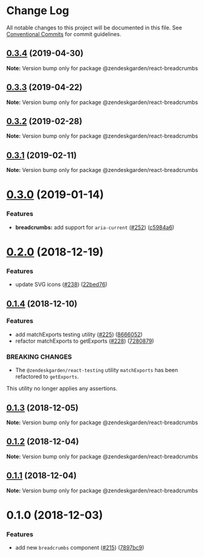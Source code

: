 # Change Log

All notable changes to this project will be documented in this file.
See [Conventional Commits](https://conventionalcommits.org) for commit guidelines.

## [0.3.4](https://github.com/zendeskgarden/react-components/compare/@zendeskgarden/react-breadcrumbs@0.3.3...@zendeskgarden/react-breadcrumbs@0.3.4) (2019-04-30)

**Note:** Version bump only for package @zendeskgarden/react-breadcrumbs





## [0.3.3](https://github.com/zendeskgarden/react-components/compare/@zendeskgarden/react-breadcrumbs@0.3.2...@zendeskgarden/react-breadcrumbs@0.3.3) (2019-04-22)

**Note:** Version bump only for package @zendeskgarden/react-breadcrumbs





## [0.3.2](https://github.com/zendeskgarden/react-components/compare/@zendeskgarden/react-breadcrumbs@0.3.1...@zendeskgarden/react-breadcrumbs@0.3.2) (2019-02-28)

**Note:** Version bump only for package @zendeskgarden/react-breadcrumbs





## [0.3.1](https://github.com/zendeskgarden/react-components/compare/@zendeskgarden/react-breadcrumbs@0.3.0...@zendeskgarden/react-breadcrumbs@0.3.1) (2019-02-11)

**Note:** Version bump only for package @zendeskgarden/react-breadcrumbs





# [0.3.0](https://github.com/zendeskgarden/react-components/compare/@zendeskgarden/react-breadcrumbs@0.2.0...@zendeskgarden/react-breadcrumbs@0.3.0) (2019-01-14)


### Features

* **breadcrumbs:** add support for `aria-current` ([#252](https://github.com/zendeskgarden/react-components/issues/252)) ([c5984a6](https://github.com/zendeskgarden/react-components/commit/c5984a6))





# [0.2.0](https://github.com/zendeskgarden/react-components/compare/@zendeskgarden/react-breadcrumbs@0.1.4...@zendeskgarden/react-breadcrumbs@0.2.0) (2018-12-19)


### Features

* update SVG icons ([#238](https://github.com/zendeskgarden/react-components/issues/238)) ([22bed76](https://github.com/zendeskgarden/react-components/commit/22bed76))





## [0.1.4](https://github.com/zendeskgarden/react-components/compare/@zendeskgarden/react-breadcrumbs@0.1.3...@zendeskgarden/react-breadcrumbs@0.1.4) (2018-12-10)


### Features

* add matchExports testing utility ([#225](https://github.com/zendeskgarden/react-components/issues/225)) ([8666052](https://github.com/zendeskgarden/react-components/commit/8666052))
* refactor matchExports to getExports ([#228](https://github.com/zendeskgarden/react-components/issues/228)) ([7280879](https://github.com/zendeskgarden/react-components/commit/7280879))


### BREAKING CHANGES

* The `@zendeskgarden/react-testing` utility `matchExports` has been refactored to `getExports`.

This utility no longer applies any assertions.





## [0.1.3](https://github.com/zendeskgarden/react-components/compare/@zendeskgarden/react-breadcrumbs@0.1.2...@zendeskgarden/react-breadcrumbs@0.1.3) (2018-12-05)

**Note:** Version bump only for package @zendeskgarden/react-breadcrumbs





## [0.1.2](https://github.com/zendeskgarden/react-components/compare/@zendeskgarden/react-breadcrumbs@0.1.1...@zendeskgarden/react-breadcrumbs@0.1.2) (2018-12-04)

**Note:** Version bump only for package @zendeskgarden/react-breadcrumbs





## [0.1.1](https://github.com/zendeskgarden/react-components/compare/@zendeskgarden/react-breadcrumbs@0.1.0...@zendeskgarden/react-breadcrumbs@0.1.1) (2018-12-04)

**Note:** Version bump only for package @zendeskgarden/react-breadcrumbs





# 0.1.0 (2018-12-03)


### Features

* add new `breadcrumbs` component ([#215](https://github.com/zendeskgarden/react-components/issues/215)) ([7897bc9](https://github.com/zendeskgarden/react-components/commit/7897bc9))
